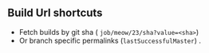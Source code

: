 ## Build Url shortcuts
 * Fetch builds by git sha ( `job/meow/23/sha?value=<sha>`)
 * Or branch specific permalinks (`lastSuccessfulMaster`) .
